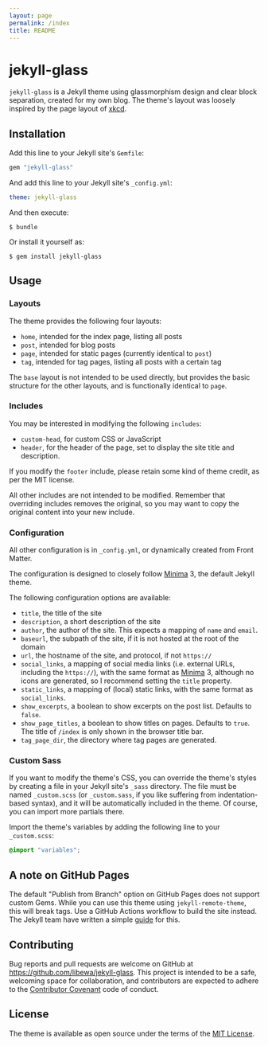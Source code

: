 ```yaml
---
layout: page
permalink: /index
title: README
---
```


# jekyll-glass

`jekyll-glass` is a Jekyll theme using glassmorphism design and clear block separation, created for my own blog. The theme's layout was loosely inspired by the page layout of [xkcd](https://xkcd.com/).


## Installation

Add this line to your Jekyll site's `Gemfile`:

```ruby
gem "jekyll-glass"
```

And add this line to your Jekyll site's `_config.yml`:

```yaml
theme: jekyll-glass
```

And then execute:

    $ bundle

Or install it yourself as:

    $ gem install jekyll-glass

## Usage

### Layouts
The theme provides the following four layouts:
- `home`, intended for the index page, listing all posts
- `post`, intended for blog posts
- `page`, intended for static pages (currently identical to `post`)
- `tag`, intended for tag pages, listing all posts with a certain tag

The `base` layout is not intended to be used directly, but provides the basic structure for the other layouts, and is functionally identical to `page`.

### Includes
You may be interested in modifying the following `includes`:
- `custom-head`, for custom CSS or JavaScript
- `header`, for the header of the page, set to display the site title and description.

If you modify the `footer` include, please retain some kind of theme credit, as per the MIT license.

All other includes are not intended to be modified. Remember that overriding includes removes the original, so you may want to copy the original content into your new include.

### Configuration
All other configuration is in `_config.yml`, or dynamically created from Front Matter.

The configuration is designed to closely follow [Minima] 3, the default Jekyll theme.

The following configuration options are available:
- `title`, the title of the site
- `description`, a short description of the site
- `author`, the author of the site. This expects a mapping of `name` and `email`.
- `baseurl`, the subpath of the site, if it is not hosted at the root of the domain
- `url`, the hostname of the site, and protocol, if not `https://`
- `social_links`, a mapping of social media links (i.e. external URLs, including the `https://`), with the same format as [Minima] 3, although no icons are generated, so I recommend setting the `title` property.
- `static_links`, a mapping of (local) static links, with the same format as `social_links`.
- `show_excerpts`, a boolean to show excerpts on the post list. Defaults to `false`.
- `show_page_titles`, a boolean to show titles on pages. Defaults to `true`. The title of `/index` is only shown in the browser title bar.
- `tag_page_dir`, the directory where tag pages are generated.

### Custom Sass
If you want to modify the theme's CSS, you can override the theme's styles by creating a file in your Jekyll site's `_sass` directory. The file must be named `_custom.scss` (or `_custom.sass`, if you like suffering from indentation-based syntax), and it will be automatically included in the theme. Of course, you can import more partials there.

Import the theme's variables by adding the following line to your `_custom.scss`:

```scss
@import "variables";
```

## A note on GitHub Pages
The default "Publish from Branch" option on GitHub Pages does not support custom Gems. While you can use this theme using `jekyll-remote-theme`, this will break tags. Use a GitHub Actions workflow to build the site instead. The Jekyll team have written a simple [guide](https://jekyllrb.com/docs/continuous-integration/github-actions/) for this.

## Contributing

Bug reports and pull requests are welcome on GitHub at https://github.com/libewa/jekyll-glass. This project is intended to be a safe, welcoming space for collaboration, and contributors are expected to adhere to the [Contributor Covenant](http://contributor-covenant.org) code of conduct.

## License

The theme is available as open source under the terms of the [MIT License](https://opensource.org/licenses/MIT).

[Minima]: https://github.com/jekyll/minima
